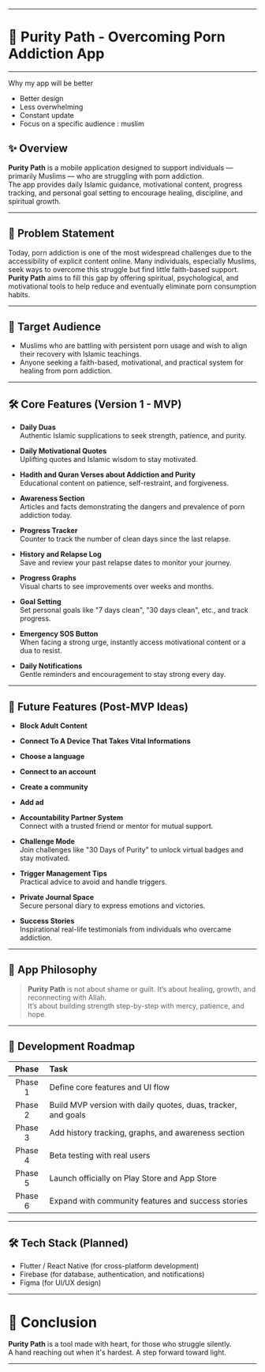 
---

# 📱 Purity Path - Overcoming Porn Addiction App

---
Why my app will be better
 - Better design
 - Less overwhelming
 - Constant update
 - Focus on a specific audience : muslim

## ✨ Overview
**Purity Path** is a mobile application designed to support individuals — primarily Muslims — who are struggling with porn addiction.  
The app provides daily Islamic guidance, motivational content, progress tracking, and personal goal setting to encourage healing, discipline, and spiritual growth.

---

## 🎯 Problem Statement
Today, porn addiction is one of the most widespread challenges due to the accessibility of explicit content online. Many individuals, especially Muslims, seek ways to overcome this struggle but find little faith-based support.  
**Purity Path** aims to fill this gap by offering spiritual, psychological, and motivational tools to help reduce and eventually eliminate porn consumption habits.

---

## 👥 Target Audience
- Muslims who are battling with persistent porn usage and wish to align their recovery with Islamic teachings.
- Anyone seeking a faith-based, motivational, and practical system for healing from porn addiction.

---

## 🛠 Core Features (Version 1 - MVP)
- **Daily Duas**  
  Authentic Islamic supplications to seek strength, patience, and purity.

- **Daily Motivational Quotes**  
  Uplifting quotes and Islamic wisdom to stay motivated.

- **Hadith and Quran Verses about Addiction and Purity**  
  Educational content on patience, self-restraint, and forgiveness.

- **Awareness Section**  
  Articles and facts demonstrating the dangers and prevalence of porn addiction today.

- **Progress Tracker**  
  Counter to track the number of clean days since the last relapse.

- **History and Relapse Log**  
  Save and review your past relapse dates to monitor your journey.

- **Progress Graphs**  
  Visual charts to see improvements over weeks and months.

- **Goal Setting**  
  Set personal goals like "7 days clean", "30 days clean", etc., and track progress.

- **Emergency SOS Button**  
  When facing a strong urge, instantly access motivational content or a dua to resist.

- **Daily Notifications**  
  Gentle reminders and encouragement to stay strong every day.

---

## 🌱 Future Features (Post-MVP Ideas)

- **Block Adult Content**  
- **Connect To A Device That Takes Vital Informations**  
- **Choose a language**
- **Connect to an account**
- **Create a community**
- **Add ad**


- **Accountability Partner System**  
  Connect with a trusted friend or mentor for mutual support.

- **Challenge Mode**  
  Join challenges like "30 Days of Purity" to unlock virtual badges and stay motivated.

- **Trigger Management Tips**  
  Practical advice to avoid and handle triggers.

- **Private Journal Space**  
  Secure personal diary to express emotions and victories.

- **Success Stories**  
  Inspirational real-life testimonials from individuals who overcame addiction.

---

## 📜 App Philosophy
> **Purity Path** is not about shame or guilt. It’s about healing, growth, and reconnecting with Allah.  
> It’s about building strength step-by-step with mercy, patience, and hope.

---

## 📅 Development Roadmap
| Phase | Task |
|:-----:|:----|
| Phase 1 | Define core features and UI flow |
| Phase 2 | Build MVP version with daily quotes, duas, tracker, and goals |
| Phase 3 | Add history tracking, graphs, and awareness section |
| Phase 4 | Beta testing with real users |
| Phase 5 | Launch officially on Play Store and App Store |
| Phase 6 | Expand with community features and success stories |

---

## 🛠 Tech Stack (Planned)
- Flutter / React Native (for cross-platform development)
- Firebase (for database, authentication, and notifications)
- Figma (for UI/UX design)

---

# 🙏 Conclusion
**Purity Path** is a tool made with heart, for those who struggle silently.  
A hand reaching out when it's hardest. A step forward toward light.

---

